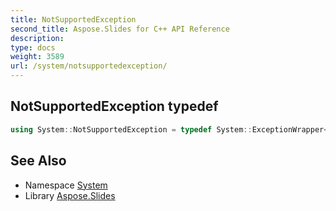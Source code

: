 ```yaml
---
title: NotSupportedException
second_title: Aspose.Slides for C++ API Reference
description: 
type: docs
weight: 3589
url: /system/notsupportedexception/
---
```

## NotSupportedException typedef




```cpp
using System::NotSupportedException = typedef System::ExceptionWrapper<Details_NotSupportedException >
```

## See Also

* Namespace [System](../)
* Library [Aspose.Slides](../../)